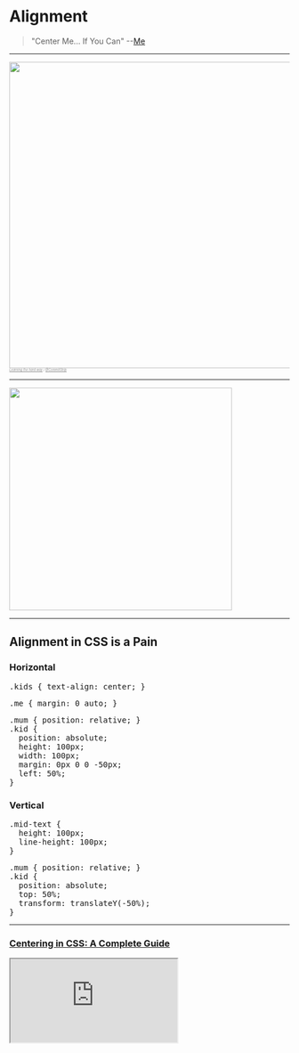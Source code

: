 # Alignment

> "Center Me... If You Can" --[Me](http://twitter.com/elijahmanor)

------

<!-- .slide: data-title="Alignment" data-state="backEndBrian juniorJacob Slide--up extended" data-menu-title="Learning the Hard Way" -->

<img src="./imgs/commitstrip-css-center.jpg" style="height: 550px; margin: 0;" />

<div style="font-size: .4em; opacity: 0.5; font-style: italic;">
  <a href="http://www.commitstrip.com/en/2015/05/21/learning-the-hard-way/">Learning the hard way</a> / <a href="http://twitter.com/commitstrip">@CommitStrip</a>
</div>

------

<!-- .slide: data-title="Alignment" data-state="backEndBrian juniorJacob Slide--up" data-menu-title="One Does Not Simply Center" -->

<img src="./imgs/one-does-not-simply-center.jpg" style="height: 400px;" />

<!--
## Scenario

> TODO: start using float... and cry

have code example here trying to lay something out with flout

## Floats

TODO: briefly talk about floats

* https://css-tricks.com/all-about-floats/
* http://nicolasgallagher.com/micro-clearfix-hack/

## Clearing Floats

TODO: Show the various ways to clear floats. This could be several slides with midLEvelMelissa coming in near the end

## Floating Frustrations

TODO: Talk about some of the limitations of using floats all the time

Show example (hopefully it is a real one and not just my ignorance)

Thinking about example using floats for layout (grid system), but then trying to align things inside one of those cells. ran into this with EveryDollar... want to replicate on reduced level
-->

------

## Alignment in CSS is a Pain
<!-- .slide: data-title="Alignment" data-state="backEndBrian juniorJacob" -->

<div class="Split">
  <div class="Split-column">
    <h3 class="fragment">Horizontal</h3>
    <div class="fragment">
      <pre data-codemirror data-mode="text/css" data-line-numbers="false" data-lines="">
.kids { text-align: center; }</pre>
    </div>
    <div class="fragment">
      <pre data-codemirror data-mode="text/css" data-line-numbers="false" data-lines="">
.me { margin: 0 auto; }</pre>
    </div>
    <div class="fragment">
      <pre data-codemirror data-mode="text/css" data-line-numbers="false" data-lines="">
.mum { position: relative; }
.kid {
  position: absolute;
  height: 100px;
  width: 100px;
  margin: 0px 0 0 -50px;
  left: 50%;
}</pre>
    </div>
  </div>
  <div class="Split-column">
    <h3 class="fragment">Vertical</h3>
    <div class="fragment">
      <pre data-codemirror data-mode="text/css" data-line-numbers="false" data-lines="">
.mid-text {
  height: 100px;
  line-height: 100px;
}</pre>
    </div>
    <div class="fragment">
      <pre data-codemirror data-mode="text/css" data-line-numbers="false" data-lines="">
.mum { position: relative; }
.kid {
  position: absolute;
  top: 50%;
  transform: translateY(-50%);
}</pre>
    </div>
  </div>
</div>

------

### [Centering in CSS: A Complete Guide](https://css-tricks.com/centering-css-complete-guide/)
<!-- .slide: data-title="Alignment" data-state="backEndBrian juniorJacob" -->

<iframe style="background-color: white;" class="stretch" src="https://css-tricks.com/centering-css-complete-guide/" />

<!-- <a href="https://css-tricks.com/centering-css-complete-guide/" data-preview-link>Centering in CSS: A Complete Guide</a> -->

------

## Media Object
<!-- .slide: data-title="Alignment" data-state="backEndBrian juniorJacob extended" data-menu-title="Media Object: Markup" -->

<pre data-codemirror data-mode="text/html" data-line-numbers="false" data-lines=""><div class="media">
  <img class="mediaFigure" src="http://...">
  <div class="mediaBody">
    <h3 class="mediaTitle">Title</h3>
    <p>Yada yada yada</p>
  </div>
</div></pre>
<img src="./imgs/media-object.png" style="position: absolute; top: 8rem; right: -8rem;" />

------

## Media Object
<!-- .slide: data-title="Alignment" data-state="backEndBrian juniorJacob extended" data-menu-title="Media Object: Float CSS" -->

Float Version

<div class="Split">
  <div class="Split-column">
    <pre data-codemirror data-mode="text/css" data-line-numbers="false">
.media {
  margin-bottom: 1em;
}

.mediaFigure {
  float: left;
  margin-left: 0;
  margin-right: 1em;
}

.media, .mediaBody {
  overflow: hidden;
}</pre>
  </div>
  <div class="Split-column Split-column--65">
    <textarea data-codemirror data-mode="text/css" data-line-numbers="false">
.mediaBody,
.mediaBody :last-child {
  margin-bottom: 0;
}

.mediaTitle {
  margin: 0 0 .5em;
}

.mediaReverse > .mediaFigure {
  float: right;
  margin: 0 0 0 1em;
}</textarea>
  </div>
</div>

------

## So What!?!
<!-- .slide: data-title="Alignment" data-state="backEndBrian juniorJacob" -->

<img src="imgs/i-give-up.gif" />

------

## Flex-box
<!-- .slide: data-title="Alignment" data-state="backEndBrian juniorJacob midLevelMelissa" -->

<div class="Split">
  <div class="Split-column Split-column--50">
    <div class="caniuse" data-feature="flexbox" style="width: auto;"></div>
  </div>
  <div class="Split-column Split-column--50" style="zoom: document;">
    <blockquote class="twitter-tweet" data-lang="en"><p lang="en" dir="ltr">Globally, 92% of browsers in use support border-radius. 96% support Flexbox. Still think it’s too early to use Flexbox?</p>&mdash; Jen Simmons (@jensimmons) <a href="https://twitter.com/jensimmons/status/702624258145579008">February 24, 2016</a></blockquote>
  </div>
</div>

------

## Flex-box Cheatsheet
<!-- .slide: data-title="Alignment" data-state="backEndBrian juniorJacob midLevelMelissa" -->

<iframe style="background-color: white;" class="stretch" src="https://css-tricks.com/snippets/css/a-guide-to-flexbox/" />

<!-- <a href="https://css-tricks.com/snippets/css/a-guide-to-flexbox/" data-preview-link>Flex-box Cheatsheet</a> -->

------

<!-- .slide: data-title="Alignment" data-state="backEndBrian juniorJacob midLevelMelissa extended" data-menu-title="Flexbox Playground" -->

<h1><a href="http://the-echoplex.net/flexyboxes" data-preview-link>
☟☟☟☟
<p>☞ Flexbox ☜</p>
<p>☞ Playground ☜</p>
☝☝☝☝☝☝</a></h1>

<!--<iframe src="http://the-echoplex.net/flexyboxes" class="stretch" />-->

------

## [FlexboxIn5.com](http://flexboxin5.com/)
<!-- .slide: data-title="Alignment" data-state="backEndBrian juniorJacob midLevelMelissa" -->

<a href="http://flexboxin5.com/)" data-preview-link><img src="imgs/flexbox-in-5.png" /></a>

------

## [FlexboxFroggy.com](http://flexboxfroggy.com/)
<!-- .slide: data-title="Alignment" data-state="backEndBrian juniorJacob midLevelMelissa" -->

<a href="http://flexboxfroggy.com/" data-preview-link>
  <div class="frog green">
    <div class="bg animated pulse infinite"></div>
  </div>
</a>

------

## [FlexboxDefense.com](http://www.flexboxdefense.com/)
<!-- .slide: data-title="Alignment" data-state="backEndBrian juniorJacob midLevelMelissa" -->

Stop the incoming enemies from getting past your defenses!

<a href="http://www.flexboxdefense.com/" data-preview-link><img src="imgs/flexbox-defense.gif" /></a>

------

## Media Object
<!-- .slide: data-title="Alignment" data-state="backEndBrian juniorJacob midLevelMelissa extended" data-menu-title="Media Object: Flexbox CSS" -->

Flexbox Version

<div class="Split">
  <div class="Split-column">
    <pre data-codemirror data-mode="text/css" data-line-numbers="false">
.media {
  display: flex;
  align-items: flex-start;
  margin-bottom: 1em;
}

.mediaFigure {
  margin-left: 0;
  margin-right: 1em;
}

.mediaCenter {
  align-items: center;
}</pre>
  </div>
  <div class="Split-column">
    <textarea data-codemirror data-mode="text/css" data-line-numbers="false">
.mediaBody,
.mediaBody :last-child {
  margin-bottom: 0;
}

.mediaTitle {
  margin: 0 0 .5em;
}

.mediaReverse > .mediaFigure {
  order: 1;
  margin: 0 0 0 1em;
}</textarea>
  </div>
</div>

------

## Resources
<!-- .slide: data-title="Alignment" data-state="backEndBrian juniorJacob midLevelMelissa resources" -->

* [Centering in CSS: A Complete Guide](https://css-tricks.com/centering-css-complete-guide/)
* [A Complete Guide to Flexbox](https://css-tricks.com/snippets/css/a-guide-to-flexbox/)
* [What the Flexbox?](http://flexbox.io) - Free 20 video course
* [Flexbox In 5](http://flexboxin5.com/)
* [Flexbox Froggy](http://flexboxfroggy.com/)
* [Flexbox Defense](http://www.flexboxdefense.com/)
* [Solved by Flexbox](http://philipwalton.github.io/solved-by-flexbox/)
* [Flexplorer](http://bennettfeely.com/flexplorer/)
* [Flexy Boxes](http://the-echoplex.net/flexyboxes/)

Notes:

* [A Visual Guide to CSS3 Flexbox Properties](https://scotch.io/tutorials/a-visual-guide-to-css3-flexbox-properties)
* [Flexbox Cheatsheet](http://jonibologna.com/flexbox-cheatsheet/)
* http://codepen.io/elijahmanor/pen/MYxRMr?editors=110
* http://philipwalton.github.io/solved-by-flexbox/
* http://www.sitepoint.com/solving-layout-problems-css-table-property/
* http://www.flexboxdefense.com/
* http://tympanus.net/codrops/css_reference/flexbox/
* https://blog.codepen.io/2015/04/12/flexbox-fridays-by-lincoln-loop/

* https://css-tricks.com/using-flexbox/
* http://www.sitepoint.com/are-we-ready-to-use-flexbox/
* https://css-tricks.com/forums/topic/flexbox-with-fallback/
* http://designkarma.co.uk/blog/using-flexbox-now
* http://www.planningforaliens.com/blog/2014/03/11/real-world-flexbox/
